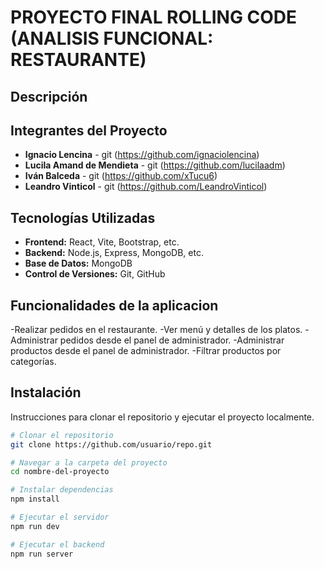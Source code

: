 # PROYECTO FINAL ROLLING CODE (ANALISIS FUNCIONAL: RESTAURANTE)

## Descripción



## Integrantes del Proyecto

- **Ignacio Lencina** - git (https://github.com/ignaciolencina)
- **Lucila Amand de Mendieta** - git (https://github.com/lucilaadm)
- **Iván Balceda** - git (https://github.com/xTucu6)
- **Leandro Vinticol** - git (https://github.com/LeandroVinticol)

## Tecnologías Utilizadas

- **Frontend:** React, Vite, Bootstrap, etc.
- **Backend:** Node.js, Express, MongoDB, etc.
- **Base de Datos:** MongoDB
- **Control de Versiones:** Git, GitHub

## Funcionalidades de la aplicacion

-Realizar pedidos en el restaurante.
-Ver menú y detalles de los platos.
-Administrar pedidos desde el panel de administrador.
-Administrar productos desde el panel de administrador.
-Filtrar productos por categorías.

## Instalación

Instrucciones para clonar el repositorio y ejecutar el proyecto localmente.

```bash
# Clonar el repositorio
git clone https://github.com/usuario/repo.git

# Navegar a la carpeta del proyecto
cd nombre-del-proyecto

# Instalar dependencias
npm install

# Ejecutar el servidor
npm run dev

# Ejecutar el backend
npm run server

